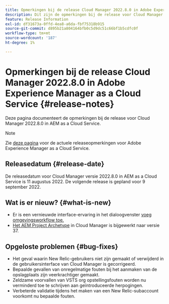 ```yaml
---
title: Opmerkingen bij de release Cloud Manager 2022.8.0 in Adobe Experience Manager as a Cloud Service
description: Dit zijn de opmerkingen bij de release voor Cloud Manager 2022.8.0 in AEM as a Cloud Service.
feature: Release Information
exl-id: df31673a-0ffd-4ea8-a6da-fbf75318b915
source-git-commit: d895b21a804164bfb0c5d9dc51c66bf1b5cdfc0f
workflow-type: tm+mt
source-wordcount: '187'
ht-degree: 1%

---
```


# Opmerkingen bij de release Cloud Manager 2022.8.0 in Adobe Experience Manager as a Cloud Service {#release-notes}

Deze pagina documenteert de opmerkingen bij de release voor Cloud Manager 2022.8.0 in AEM as a Cloud Service.

>[!NOTE]
>
>Zie [deze pagina](/help/release-notes/release-notes-cloud/release-notes-current.md) voor de actuele releaseopmerkingen voor Adobe Experience Manager as a Cloud Service.

## Releasedatum {#release-date}

De releasedatum voor Cloud Manager versie 2022.8.0 in AEM as a Cloud Service is 11 augustus 2022. De volgende release is gepland voor 9 september 2022.

## Wat is er nieuw? {#what-is-new}

* Er is een vernieuwde interface-ervaring in het dialoogvenster [voeg omgevingsworkflow toe.](/help/implementing/cloud-manager/manage-environments.md)
* [Het AEM Project Archetype](https://experienceleague.adobe.com/docs/experience-manager-core-components/using/developing/archetype/overview.html) in Cloud Manager is bijgewerkt naar versie 37.

## Opgeloste problemen {#bug-fixes}

* Het geval waarin New Relic-gebruikers niet zijn gemaakt of verwijderd in de gebruikersinterface van Cloud Manager is gecorrigeerd.
* Bepaalde gevallen van onregelmatige fouten bij het aanmaken van de opslagplaats zijn veerkrachtiger gemaakt.
* Zeldzame voorvallen van VSTS org opstellingsfouten worden nu verminderd toe te schrijven aan geïntroduceerde herpogingen.
* Verbeterde validatie tijdens het maken van een New Relic-subaccount voorkomt nu bepaalde fouten.
